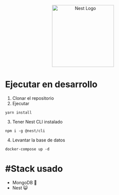 <p align="center">
  <a href="http://nestjs.com/" target="blank"><img src="https://nestjs.com/img/logo-small.svg" width="200" alt="Nest Logo" /></a>
</p>

# Ejecutar en desarrollo

1.  Clonar el repositorio
2.  Ejecutar

```
yarn install
```

3. Tener Nest CLI instalado
```
npm i -g @nest/cli
```
4. Levantar la base de datos
```
docker-compose up -d
```

# #Stack usado
* MongoDB 🍃
* Nest 😺
